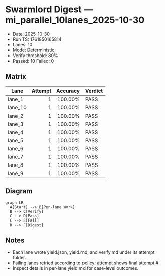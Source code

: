 # Swarmlord Digest — mi_parallel_10lanes_2025-10-30

- Date: 2025-10-30
- Run TS: 1761850165814
- Lanes: 10
- Mode: Deterministic
- Verify threshold: 80%
- Passed: 10  Failed: 0

## Matrix
| Lane | Attempt | Accuracy | Verdict |
|---|---:|---:|---|
| lane_1 | 1 | 100.00% | PASS |
| lane_10 | 1 | 100.00% | PASS |
| lane_2 | 1 | 100.00% | PASS |
| lane_3 | 1 | 100.00% | PASS |
| lane_4 | 1 | 100.00% | PASS |
| lane_5 | 1 | 100.00% | PASS |
| lane_6 | 1 | 100.00% | PASS |
| lane_7 | 1 | 100.00% | PASS |
| lane_8 | 1 | 100.00% | PASS |
| lane_9 | 1 | 100.00% | PASS |

## Diagram
```mermaid
graph LR
  A[Start] --> B[Per-lane Work]
  B --> C[Verify]
  C --> D[Pass]
  C --> E[Fail]
  D --> F[Digest]
```

## Notes
- Each lane wrote yield.json, yield.md, and verify.md under its attempt folder.
- Failing lanes retried according to policy; attempt shows final attempt #.
- Inspect details in per-lane yield.md for case-level outcomes.